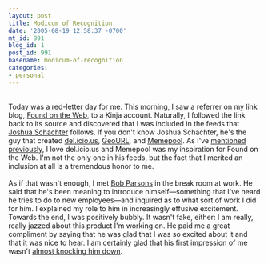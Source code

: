 ```yaml
---
layout: post
title: Modicum of Recognition
date: '2005-08-19 12:58:37 -0700'
mt_id: 991
blog_id: 1
post_id: 991
basename: modicum-of-recognition
categories:
- personal
---
```

<br />Today was a red-letter day for me. This morning, I saw a referrer on my link blog, <a href="http://www.foundontheweb.org/">Found on the Web</a>, to a Kinja account. Naturally, I followed the link back to its source and discovered that I was included in the feeds that <a href="http://burri.to/~joshua/">Joshua Schachter</a> follows. If you don't know Joshua Schachter, he's the guy that created <a href="http://del.icio.us/">del.icio.us</a>, <a href="http://www.geourl.org/">GeoURL</a>, and <a href="http://www.memepool.com/">Memepool</a>. As I've <a href="/blogs/bblog/archives/delicioso.cfm">mentioned previously</a>, I love del.icio.us and Memepool was my inspiration for Found on the Web. I'm not the only one in his feeds, but the fact that I merited an inclusion at all is a tremendous honor to me.<br /><br />As if that wasn't enough, I met <a href="http://www.bobparsons.com/">Bob Parsons</a> in the break room at work. He said that he's been meaning to introduce himself&#x2014;something that I've heard he tries to do to new employees&#x2014;and inquired as to what sort of work I did for him. I explained my role to him in increasingly effusive excitement. Towards the end, I was positively bubbly. It wasn't fake, either: I am really, really jazzed about this product I'm working on. He paid me a great compliment by saying that he was glad that I was so excited about it and that it was nice to hear. I am certainly glad that his first impression of me wasn't <a href="/blogs/bblog/archives/meeting-the-president-sort-of.cfm">almost knocking him down</a>.<br /><br /><br />
